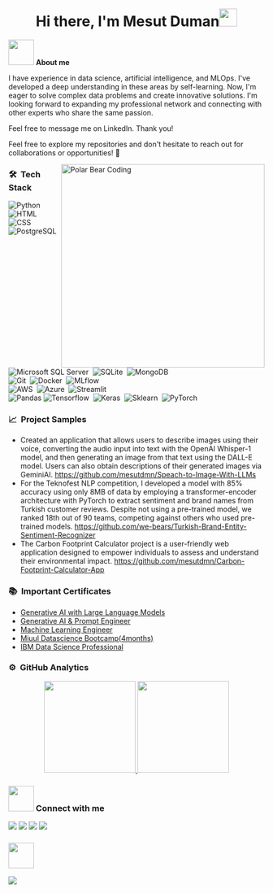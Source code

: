 <h1 align="center"><b>Hi there, I'm Mesut Duman</b><img src="https://media.giphy.com/media/hvRJCLFzcasrR4ia7z/giphy.gif" width="35"></h1>

<picture><img src = "https://github.com/mesutdmn/mesutdmn/assets/72805471/7cc7d2e0-8dd0-4645-878b-3b3b0267afaa" width = 50px></picture> <b>About me</b>

I have experience in data science, artificial intelligence, and MLOps. I've developed a deep understanding in these areas by self-learning. Now, I'm eager to solve complex data problems and create innovative solutions. I'm looking forward to expanding my professional network and connecting with other experts who share the same passion. 

Feel free to message me on LinkedIn.
Thank you!

Feel free to explore my repositories and don't hesitate to reach out for collaborations or opportunities! 🌟

<img alt="Polar Bear Coding" src="https://github.com/mesutdmn/mesutdmn/assets/72805471/78521764-cd91-44bc-8634-5feea6e02f93" width="400px" align="right"/>

<h3>🛠 &nbsp;Tech Stack</h3>

![Python](https://img.shields.io/badge/-Python-05122A?style=flat-square&logo=python)&nbsp;
![HTML](https://img.shields.io/badge/-HTML-05122A?style=flat-square&logo=HTML5)&nbsp;
![CSS](https://img.shields.io/badge/-CSS-05122A?style=flat-square&logo=CSS3)&nbsp;
<br>
![PostgreSQL](https://img.shields.io/badge/-PostgreSQL-05122A?style=flat-square&logo=PostgreSQL)&nbsp;
![Microsoft SQL Server](https://img.shields.io/badge/-Microsoft_SQL_Server-05122A?style=flat-square&logo=microsoft-sql-server)&nbsp;
![SQLite](https://img.shields.io/badge/-SQLite-05122A?style=flat-square&logo=SQLite)&nbsp;
![MongoDB](https://img.shields.io/badge/-MongoDB-05122A?style=flat-square&logo=mongodb)&nbsp;
<br>
![Git](https://img.shields.io/badge/-Git-05122A?style=flat-square&logo=git)&nbsp;
![Docker](https://img.shields.io/badge/-Docker-05122A?style=flat-square&logo=docker)&nbsp;
![MLflow](https://img.shields.io/badge/-MLflow-05122A?style=flat-square&logo=mlflow)&nbsp;
<br>
![AWS](https://img.shields.io/badge/-AWS-05122A?style=flat-square&logo=amazonaws)&nbsp;
![Azure](https://img.shields.io/badge/-Azure-05122A?style=flat-square&logo=microsoftazure)&nbsp;
![Streamlit](https://img.shields.io/badge/-Streamlit-05122A?style=flat-square&logo=streamlit)&nbsp;
<br>
![Pandas](https://img.shields.io/badge/-Pandas-05122A?style=flat-square&logo=pandas)
![Tensorflow](https://img.shields.io/badge/-Tensorflow-05122A?style=flat-square&logo=Tensorflow)&nbsp;
![Keras](https://img.shields.io/badge/-Keras-05122A?style=flat-square&logo=Keras)&nbsp;
![Sklearn](https://img.shields.io/badge/-Sklearn-05122A?style=flat-square&logo=scikitlearn)&nbsp;
![PyTorch](https://img.shields.io/badge/-PyTorch-05122A?style=flat-square&logo=PyTorch)&nbsp;
<br>

<h3>📈 &nbsp;Project Samples</h3>

- Created an application that allows users to describe images using their voice, converting the audio input into text with the OpenAI Whisper-1 model, and then generating an image from that text using the DALL-E model. Users can also obtain descriptions of their generated images via GeminiAI. https://github.com/mesutdmn/Speach-to-Image-With-LLMs
- For the Teknofest NLP competition, I developed a model with 85% accuracy using only 8MB of data by employing a transformer-encoder architecture with PyTorch to extract sentiment and brand names from Turkish customer reviews. Despite not using a pre-trained model, we ranked 18th out of 90 teams, competing against others who used pre-trained models. https://github.com/we-bears/Turkish-Brand-Entity-Sentiment-Recognizer
- The Carbon Footprint Calculator project is a user-friendly web application designed to empower individuals to assess and understand their environmental impact. https://github.com/mesutdmn/Carbon-Footprint-Calculator-App

<h3>📚 &nbsp;Important Certificates</h3>

- [Generative AI with Large Language Models](https://www.coursera.org/account/accomplishments/verify/EUGWMLG4QHGL)
- [Generative AI & Prompt Engineer](https://learning.miuul.com/certificates/xieruig2ls)
- [Machine Learning Engineer](https://www.datacamp.com/completed/statement-of-accomplishment/track/d65330b892050d64108f9738cf9f552c968c3f5a)
- [Miuul Datascience Bootcamp(4months)](https://certificate.miuul.com/mesut_duman)
- [IBM Data Science Professional](https://www.coursera.org/account/accomplishments/professional-cert/XADPDQAWM2ZN)



<h3>⚙️ &nbsp;GitHub Analytics</h3>
<p align="center">
<a href="https://github.com/mesutdmn">
  <img height="180em" src="https://github-readme-stats-eight-theta.vercel.app/api?username=mesutdmn&show_icons=true&theme=algolia&include_all_commits=true&count_private=true"/>
  <img height="180em" src="https://github-readme-stats-eight-theta.vercel.app/api/top-langs/?username=mesutdmn&layout=compact&langs_count=8&theme=algolia"/>
</a>
</p>

<h3> <img src='https://github.com/mesutdmn/mesutdmn/assets/72805471/315a9388-702c-4161-9782-e72511e07bc2' width="50px"> Connect with me </h3>
<a target="_blank" href="https://www.linkedin.com/in/mesut-duman/"><img src="https://img.shields.io/badge/-LinkedIn-0077B5?style=for-the-badge&logo=Linkedin&logoColor=white"></img></a>
<a target="_blank" href="https://www.kaggle.com/dumanmesut"><img src="https://img.shields.io/badge/Kaggle-035a7d?style=for-the-badge&logo=kaggle&logoColor=white"></img></a>
<a target="_blank" href="https://medium.com/@dumanmesut"><img src="https://img.shields.io/badge/Medium-12100E?style=for-the-badge&logo=medium&logoColor=white"></img></a>
<a target="_blank" href="mailto:mesutduman@outlook.com"><img src="https://img.shields.io/badge/Mail_Me-CC100E?style=for-the-badge&logo=minutemailer&logoColor=white"></img></a>


<h3 ><img src='https://github.com/images/mona-whisper.gif' width="50px"> </h3>

![](https://komarev.com/ghpvc/?username=mesutdmn&style=for-the-badge)


